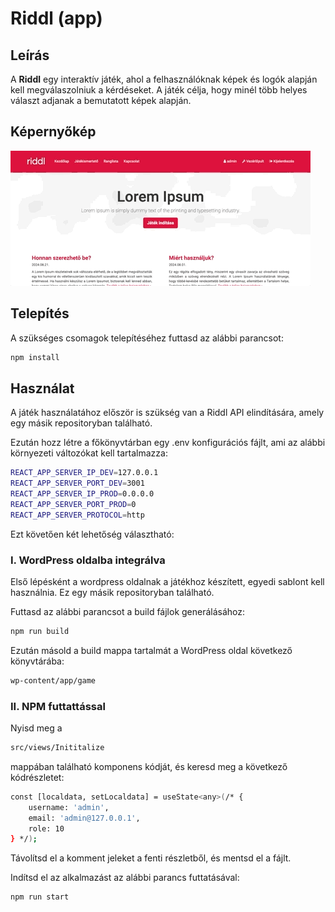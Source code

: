 # Riddl (app)

## Leírás

A **Riddl** egy interaktív játék, ahol a felhasználóknak képek és logók alapján kell megválaszolniuk a kérdéseket. A játék célja, hogy minél több helyes választ adjanak a bemutatott képek alapján.

## Képernyőkép
<div style="display: block; box-sizing: border-box;">
<img src="/documents/screenshots/screencapture.gif" width="480px" height="auto">
</div>

## Telepítés

A szükséges csomagok telepítéséhez futtasd az alábbi parancsot:
```bash
npm install
```

## Használat
A játék használatához először is szükség van a Riddl API elindítására, amely egy másik repositoryban található. 

Ezután hozz létre a főkönyvtárban egy .env konfigurációs fájlt, ami az alábbi környezeti változókat kell tartalmazza:
```bash
REACT_APP_SERVER_IP_DEV=127.0.0.1
REACT_APP_SERVER_PORT_DEV=3001
REACT_APP_SERVER_IP_PROD=0.0.0.0
REACT_APP_SERVER_PORT_PROD=0
REACT_APP_SERVER_PROTOCOL=http
```

Ezt követően két lehetőség választható:

### I. WordPress oldalba integrálva
Első lépésként a wordpress oldalnak a játékhoz készített, egyedi sablont kell használnia. Ez egy másik repositoryban található.

Futtasd az alábbi parancsot a build fájlok generálásához:
```bash
npm run build
```

Ezután másold a build mappa tartalmát a WordPress oldal következő könyvtárába:
```bash
wp-content/app/game
```

### II. NPM futtattással
Nyisd meg a 
```bash
src/views/Inititalize 
```
mappában található komponens kódját, és keresd meg a következő kódrészletet:
```bash
const [localdata, setLocaldata] = useState<any>(/* {
    username: 'admin',
    email: 'admin@127.0.0.1',
    role: 10
} */);
```
Távolítsd el a komment jeleket a fenti részletből, és mentsd el a fájlt.

Indítsd el az alkalmazást az alábbi parancs futtatásával:
```bash
npm run start
```


